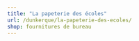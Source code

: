 ```yaml
---
title: "La papeterie des écoles"
url: /dunkerque/la-papeterie-des-ecoles/
shop: fournitures de bureau
---
```

